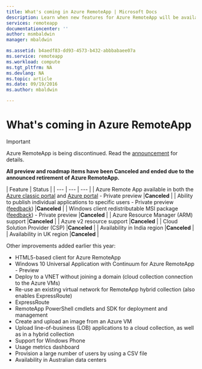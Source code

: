 ```yaml
---
title: What's coming in Azure RemoteApp | Microsoft Docs
description: Learn when new features for Azure RemoteApp will be available
services: remoteapp
documentationcenter: ''
author: msmbaldwin
manager: mbaldwin

ms.assetid: b4aedf83-dd93-4573-b432-abbbabaee07a
ms.service: remoteapp
ms.workload: compute
ms.tgt_pltfrm: NA
ms.devlang: NA
ms.topic: article
ms.date: 09/19/2016
ms.author: mbaldwin

---
```

# What's coming in Azure RemoteApp
> [!IMPORTANT]
> Azure RemoteApp is being discontinued. Read the [announcement](https://go.microsoft.com/fwlink/?linkid=821148) for details.
> 
> 

**All preview and roadmap items have been Canceled and ended due to the announced retirement of Azure RemoteApp.**

| Feature | Status |
| --- | --- | --- |
| Azure Remote App available in both the [Azure classic portal](http://manage.windowsazure.com) and [Azure portal](https://portal.azure.com) - Private preview |**Canceled** |
| Ability to publish individual applications to specific users - Private preview ([feedback](https://feedback.azure.com/forums/247748-azure-remoteapp/suggestions/6067043-allow-the-ability-to-publish-specific-apps-to-spec/)) |**Canceled** |
| Windows client redistributable MSI package ([feedback](https://feedback.azure.com/forums/247748-azure-remoteapp/suggestions/6627191-client-deployment-provide-an-msi-package-to-allo/)) - Private preview |**Canceled** |
| Azure Resource Manager (ARM) support |**Canceled** |
| Azure v2 resource support |**Canceled** |
| Cloud Solution Provider (CSP) |**Canceled** |
| Availability in India region |**Canceled** |
| Availability in UK region |**Canceled** |

Other improvements added earlier this year:

* HTML5-based client for Azure RemoteApp
* Windows 10 Universal Application with Continuum for Azure RemoteApp - Preview
* Deploy to a VNET without joining a domain (cloud collection connection to the Azure VMs)
* Re-use an existing virtual network for RemoteApp hybrid collection (also enables ExpressRoute)
* ExpressRoute
* RemoteApp PowerShell cmdlets and SDK for deployment and management
* Create and upload an image from an Azure VM
* Upload line-of-business (LOB) applications to a cloud collection, as well as in a hybrid collection
* Support for Windows Phone
* Usage metrics dashboard
* Provision a large number of users by using a CSV file
* Availability in Australian data centers

